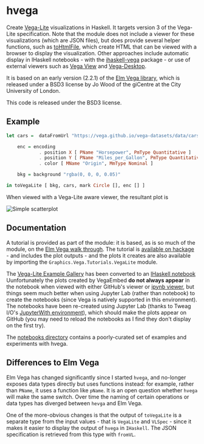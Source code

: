 # hvega

Create [Vega-Lite](https://vega.github.io/vega-lite/) visualizations in
Haskell. It targets version 3 of the Vega-Lite specification. Note that
the module does not include a viewer for these visualizations (which are
JSON files), but does provide several helper functions, such as
[toHtmlFile](https://hackage.haskell.org/package/hvega/docs/Graphics-Vega-VegaLite.html#v:toHtmlFile),
which create HTML that can be viewed
with a browser to display the visualization. Other approaches include
automatic display in IHaskell notebooks - with the
[ihaskell-vega](https://hackage.haskell.org/package/ihaskell-hvega)
package - or use of external viewers such as
[Vega View](https://hackage.haskell.org/package/vega-view) and
[Vega-Desktop](https://github.com/vega/vega-desktop).

It is based on an early version (2.2.1) of the
[Elm Vega library](http://package.elm-lang.org/packages/gicentre/elm-vega/2.2.1/VegaLite),
which is released under a BSD3 license by Jo Wood of the giCentre at the
City University of London.

This code is released under the BSD3 license.

## Example

```Haskell
let cars =  dataFromUrl "https://vega.github.io/vega-datasets/data/cars.json" []

    enc = encoding
            . position X [ PName "Horsepower", PmType Quantitative ]
            . position Y [ PName "Miles_per_Gallon", PmType Quantitative ]
            . color [ MName "Origin", MmType Nominal ]

    bkg = background "rgba(0, 0, 0, 0.05)"

in toVegaLite [ bkg, cars, mark Circle [], enc [] ]
```

When viewed with a Vega-Lite aware viewer, the resultant plot is

![Simple scatterplot](https://raw.githubusercontent.com/DougBurke/hvega/master/hvega/images/intro.png "Simple scatterplot")

## Documentation

A tutorial is provided as part of the module: it is based, as is
so much of the module, on the
[Elm Vega walk through](https://github.com/gicentre/elm-vegalite/tree/master/docs/walkthrough).
The tutorial
is [available on hackage](https://hackage.haskell.org/package/hvega/docs/Graphics-Vega-Tutorials-VegaLite.html) - and includes the plot outputs -
and the plots it creates are also available by importing the
`Graphics.Vega.Tutorials.VegaLite` module.

The
[Vega-Lite Example Gallery](https://vega.github.io/vega-lite/examples/) has
been converted to an
[IHaskell notebook](https://github.com/DougBurke/hvega/blob/master/notebooks/VegaLiteGallery.ipynb)
Uunfortunately the plots created by VegaEmbed **do not always appear**
in the notebook when viewed with either GitHub's viewer or
[ipynb viewer](http://nbviewer.jupyter.org/github/DougBurke/hvega/blob/master/notebooks/VegaLiteGallery.ipynb),
but things seem much better when using Jupyter Lab (rather than
notebook) to create the notebooks (since Vega is natively
supported in this environment). The notebooks have been re-created
using Jupyter Lab (thanks to Tweag I/O's
[JupyterWith environment](https://www.tweag.io/posts/2019-02-28-jupyter-with.html)), which should make the plots appear on GitHub (you may need
to reload the notebooks as I find they don't display on the
first try).

The [notebooks directory](https://github.com/DougBurke/hvega/tree/master/notebooks)
contains a poorly-curated set of examples and experiments with hvega.

## Differences to Elm Vega

Elm Vega has changed significantly since I started `hvega`, and no-longer
exposes data types directly but uses functions instead: for example,
rather than `PName`, it uses a function like `pName`. It is an open
question whether `hvega` will make the same switch. Over time
the naming of certain operations or data types has diverged between
`hevga` and Elm Vega.

One of the more-obvious changes is that the output of `toVegaLite`
is a separate type from the input values - that is `VegaLite`
and `VLSpec` - since it makes it easier to display the output of
`hvega` in `IHaskell`. The JSON specification is retrieved from
this type with `fromVL`.
